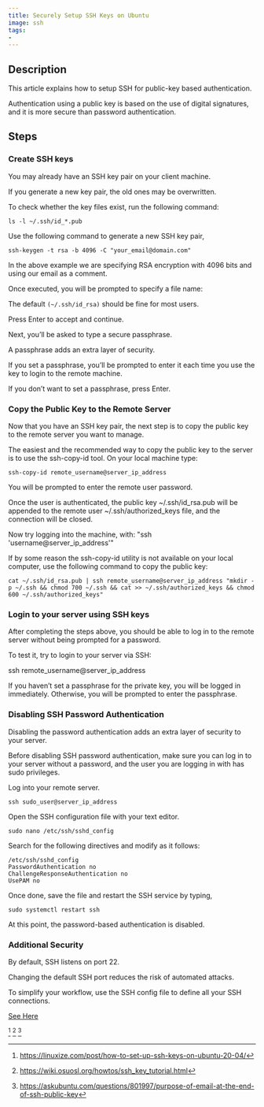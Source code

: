 ```yaml
---
title: Securely Setup SSH Keys on Ubuntu
image: ssh
tags:
-
---
```

## Description

This article explains how to setup SSH for public-key based authentication. 

Authentication using a public key is based on the use of digital signatures, and it is more secure than password authentication.

## Steps

### Create SSH keys

You may already have an SSH key pair on your client machine.

If you generate a new key pair, the old ones may be overwritten.

To check whether the key files exist, run the following command:

`ls -l ~/.ssh/id_*.pub`

Use the following command to generate a new SSH key pair,

`ssh-keygen -t rsa -b 4096 -C "your_email@domain.com"`

In the above example we are specifying RSA encryption with 4096 bits and using our email as a comment.

Once executed, you will be prompted to specify a file name:

The default `(~/.ssh/id_rsa)` should be fine for most users.

Press Enter to accept and continue.

Next, you’ll be asked to type a secure passphrase.

A passphrase adds an extra layer of security.

If you set a passphrase, you’ll be prompted to enter it each time you use the key to login to the remote machine.

If you don’t want to set a passphrase, press Enter.

### Copy the Public Key to the Remote Server

Now that you have an SSH key pair, the next step is to copy the public key to the remote server you want to manage.

The easiest and the recommended way to copy the public key to the server is to use the ssh-copy-id tool. On your local machine type:

`ssh-copy-id remote_username@server_ip_address`

You will be prompted to enter the remote user password.

Once the user is authenticated, the public key ~/.ssh/id_rsa.pub will be appended to the remote user ~/.ssh/authorized_keys file, and the connection will be closed.

Now try logging into the machine, with:   "ssh 'username@server_ip_address'"

If by some reason the ssh-copy-id utility is not available on your local computer, use the following command to copy the public key:

`cat ~/.ssh/id_rsa.pub | ssh remote_username@server_ip_address "mkdir -p ~/.ssh && chmod 700 ~/.ssh && cat >> ~/.ssh/authorized_keys && chmod 600 ~/.ssh/authorized_keys"`

### Login to your server using SSH keys

After completing the steps above, you should be able to log in to the remote server without being prompted for a password.

To test it, try to login to your server via SSH:

ssh remote_username@server_ip_address

If you haven’t set a passphrase for the private key, you will be logged in immediately. Otherwise, you will be prompted to enter the passphrase.

### Disabling SSH Password Authentication

Disabling the password authentication adds an extra layer of security to your server.

Before disabling SSH password authentication, make sure you can log in to your server without a password, and the user you are logging in with has sudo privileges.

Log into your remote server.

`ssh sudo_user@server_ip_address`

Open the SSH configuration file with your text editor.

`sudo nano /etc/ssh/sshd_config`

Search for the following directives and modify as it follows:

```
/etc/ssh/sshd_config
PasswordAuthentication no
ChallengeResponseAuthentication no
UsePAM no
```
Once done, save the file and restart the SSH service by typing,

`sudo systemctl restart ssh`

At this point, the password-based authentication is disabled.

### Additional Security

By default, SSH listens on port 22.

Changing the default SSH port reduces the risk of automated attacks.

To simplify your workflow, use the SSH config file to define all your SSH connections.

[See Here](/ssh-config-file-settings/)

[^1] [^2] [^3]

[^1]: https://linuxize.com/post/how-to-set-up-ssh-keys-on-ubuntu-20-04/
[^2]: https://wiki.osuosl.org/howtos/ssh_key_tutorial.html
[^3]: https://askubuntu.com/questions/801997/purpose-of-email-at-the-end-of-ssh-public-key